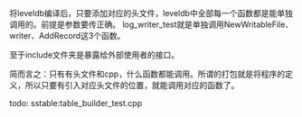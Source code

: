 将leveldb编译后，只要添加对应的头文件，leveldb中全部每一个函数都是能单独调用的。前提是参数要传正确。
log_writer_test就是单独调用NewWritableFile、writer、AddRecord这3个函数。

至于include文件夹是暴露给外部使用者的接口。

简而言之：只有有头文件和cpp，什么函数都能调用。所谓的打包就是将程序的定义，所以只要有引入对应头文件的位置，就能调用对应的函数了。

todo:
    sstable:table_builder_test.cpp